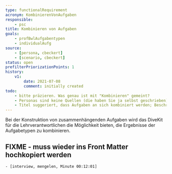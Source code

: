 ```yaml
---
type: functionalRequirement
acronym: KombinierenVonAufgaben
responsible: 
    - psc
title: Kombinieren von Aufgaben
goals: 
    - profBwlAufgabentypen
    - individualAufg
source:
    - [persona, cbeckert]
    - [scenario, cbeckert]
status: open
prefilterPriorizationPoints: 1
history:
    v1:
        date: 2021-07-08
        comment: initially created
todo: 
    - bitte präzieren. Was genau ist mit "Kombinieren" gemeint?
    - Personas sind keine Quellen (die haben Sie ja selbst geschrieben)
    - Titel suggeriert, dass Aufgaben an sich kombiniert werden; Beschreibung zielt nur auf Ergebnisse ab; was davon ist gemeint?
---
```


Bei der Konstruktion von zusammenhängenden Aufgaben wird das DiveKit für die Lehrverantwortlichen die Möglichkeit bieten, die Ergebnisse der Aufgabetypen zu kombinieren.

## FIXME - muss wieder ins Front Matter hochkopiert werden
    - [interview, mengelen, Minute 00:12:01]